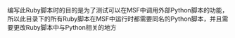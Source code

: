 编写此Ruby脚本时的目的是为了测试可以在MSF中调用外部Python脚本的功能，所以此目录下的所有Ruby脚本在MSF中运行时都需要同名的Python脚本，并且需要更改Ruby脚本中与Python相关的地方